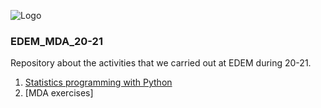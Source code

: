 ![Logo](https://n3m5z7t4.rocketcdn.me/wp-content/plugins/edem-shortcodes/public/img/logo-Edem.png)

### EDEM_MDA_20-21
Repository about the activities that we carried out at EDEM during 20-21.

1. [Statistics programming with Python](https://github.com/jabrio/EDEM_Exercises_Statistics_Python)
2. [MDA exercises]
